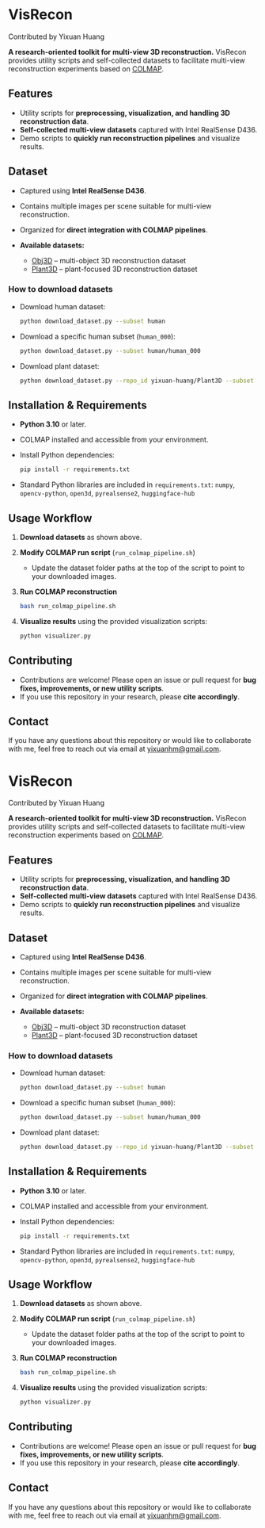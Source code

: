 # VisRecon

Contributed by Yixuan Huang

**A research-oriented toolkit for multi-view 3D reconstruction.**
VisRecon provides utility scripts and self-collected datasets to facilitate multi-view reconstruction experiments based on [COLMAP](https://colmap.github.io/).

## Features

* Utility scripts for **preprocessing, visualization, and handling 3D reconstruction data**.
* **Self-collected multi-view datasets** captured with Intel RealSense D436.
* Demo scripts to **quickly run reconstruction pipelines** and visualize results.

## Dataset

* Captured using **Intel RealSense D436**.
* Contains multiple images per scene suitable for multi-view reconstruction.
* Organized for **direct integration with COLMAP pipelines**.
* **Available datasets:**

  * [Obj3D](https://huggingface.co/datasets/yixuan-huang/Obj3D) – multi-object 3D reconstruction dataset
  * [Plant3D](https://huggingface.co/datasets/yixuan-huang/Plant3D) – plant-focused 3D reconstruction dataset

### How to download datasets

* Download human dataset:

  ```bash
  python download_dataset.py --subset human
  ```
* Download a specific human subset (`human_000`):

  ```bash
  python download_dataset.py --subset human/human_000
  ```
* Download plant dataset:

  ```bash
  python download_dataset.py --repo_id yixuan-huang/Plant3D --subset Plant
  ```

## Installation & Requirements

* **Python 3.10** or later.
* COLMAP installed and accessible from your environment.
* Install Python dependencies:

  ```bash
  pip install -r requirements.txt
  ```
* Standard Python libraries are included in `requirements.txt`: `numpy`, `opencv-python`, `open3d`, `pyrealsense2`, `huggingface-hub`

## Usage Workflow

1. **Download datasets** as shown above.

2. **Modify COLMAP run script** (`run_colmap_pipeline.sh`)

   * Update the dataset folder paths at the top of the script to point to your downloaded images.

3. **Run COLMAP reconstruction**

   ```bash
   bash run_colmap_pipeline.sh
   ```

4. **Visualize results** using the provided visualization scripts:

   ```bash
   python visualizer.py
   ```

## Contributing

* Contributions are welcome! Please open an issue or pull request for **bug fixes, improvements, or new utility scripts**.
* If you use this repository in your research, please **cite accordingly**.

## Contact

If you have any questions about this repository or would like to collaborate with me, feel free to reach out via email at yixuanhm@gmail.com.
# VisRecon

Contributed by Yixuan Huang

**A research-oriented toolkit for multi-view 3D reconstruction.**
VisRecon provides utility scripts and self-collected datasets to facilitate multi-view reconstruction experiments based on [COLMAP](https://colmap.github.io/).

## Features

* Utility scripts for **preprocessing, visualization, and handling 3D reconstruction data**.
* **Self-collected multi-view datasets** captured with Intel RealSense D436.
* Demo scripts to **quickly run reconstruction pipelines** and visualize results.

## Dataset

* Captured using **Intel RealSense D436**.
* Contains multiple images per scene suitable for multi-view reconstruction.
* Organized for **direct integration with COLMAP pipelines**.
* **Available datasets:**

  * [Obj3D](https://huggingface.co/datasets/yixuan-huang/Obj3D) – multi-object 3D reconstruction dataset
  * [Plant3D](https://huggingface.co/datasets/yixuan-huang/Plant3D) – plant-focused 3D reconstruction dataset

### How to download datasets

* Download human dataset:

  ```bash
  python download_dataset.py --subset human
  ```
* Download a specific human subset (`human_000`):

  ```bash
  python download_dataset.py --subset human/human_000
  ```
* Download plant dataset:

  ```bash
  python download_dataset.py --repo_id yixuan-huang/Plant3D --subset Plant
  ```

## Installation & Requirements

* **Python 3.10** or later.
* COLMAP installed and accessible from your environment.
* Install Python dependencies:

  ```bash
  pip install -r requirements.txt
  ```
* Standard Python libraries are included in `requirements.txt`: `numpy`, `opencv-python`, `open3d`, `pyrealsense2`, `huggingface-hub`

## Usage Workflow

1. **Download datasets** as shown above.

2. **Modify COLMAP run script** (`run_colmap_pipeline.sh`)

   * Update the dataset folder paths at the top of the script to point to your downloaded images.

3. **Run COLMAP reconstruction**

   ```bash
   bash run_colmap_pipeline.sh
   ```

4. **Visualize results** using the provided visualization scripts:

   ```bash
   python visualizer.py
   ```

## Contributing

* Contributions are welcome! Please open an issue or pull request for **bug fixes, improvements, or new utility scripts**.
* If you use this repository in your research, please **cite accordingly**.

## Contact

If you have any questions about this repository or would like to collaborate with me, feel free to reach out via email at yixuanhm@gmail.com.
